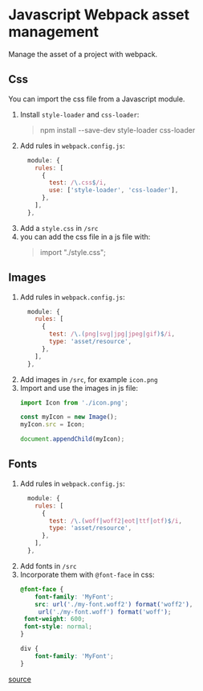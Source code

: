 # Javascript Webpack asset management

Manage the asset of a project with webpack.

## Css

You can import the css file from a Javascript module.

1. Install `style-loader` and `css-loader`:
    > npm install --save-dev style-loader css-loader
2. Add rules in `webpack.config.js`:
    ```javascript
      module: {
        rules: [
          {
            test: /\.css$/i,
            use: ['style-loader', 'css-loader'],
          },
        ],
      },
    ```
3. Add a `style.css` in `/src`
4. you can add the css file in a js file with:
    > import "./style.css";

## Images

1. Add rules in `webpack.config.js`:
    ```javascript
      module: {
        rules: [
          {
            test: /\.(png|svg|jpg|jpeg|gif)$/i,
            type: 'asset/resource',
          },
        ],
      },
    
    ```
2. Add images in `/src`, for example `icon.png`
3. Import and use the images in js file:
    ```javascript
    import Icon from './icon.png';
    
    const myIcon = new Image();
    myIcon.src = Icon;
    
    document.appendChild(myIcon);
    ```

## Fonts

1. Add rules in `webpack.config.js`:
    ```javascript
      module: {
        rules: [
          {
            test: /\.(woff|woff2|eot|ttf|otf)$/i,
            type: 'asset/resource',
          },
        ],
      },
    ```
2. Add fonts in `/src`
3. Incorporate them with `@font-face` in css:
    ```css
    @font-face {
        font-family: 'MyFont';
        src: url('./my-font.woff2') format('woff2'),
         url('./my-font.woff') format('woff');
     font-weight: 600;
     font-style: normal;
    }
    
    div {
        font-family: 'MyFont';
    }
    ```
[source](https://webpack.js.org/guides/asset-management/)
